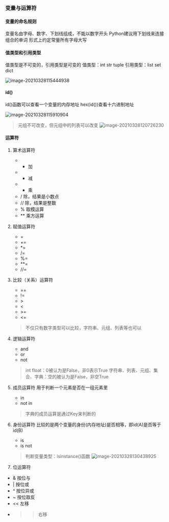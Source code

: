 ### 变量与运算符

#### 变量的命名规则
变量名由字母、数字、下划线组成，不能以数字开头
Python建议用下划线来连接组合的单词
形式上约定常量所有字母大写

#### 值类型和引用类型
值类型是不可变的，引用类型是可变的
值类型：int str tuple
引用类型：list set dict

![image-20210328115444938](https://lgh-markdown-images.oss-cn-shanghai.aliyuncs.com/img/20210328115445.png)

#### id()
id()函数可以查看一个变量的内存地址
hex(id())查看十六进制地址

![image-20210328115910904](https://lgh-markdown-images.oss-cn-shanghai.aliyuncs.com/img/20210328115911.png)

> 元组不可改变，但元组中的列表可以改变
> ![image-20210328120726230](https://lgh-markdown-images.oss-cn-shanghai.aliyuncs.com/img/20210328120726.png)

#### 运算符
1. 算术运算符
	- + 加
	- - 减
	- * 乘
	- /  除，结果是小数点
	- // 除，结果是整数
	- % 取模运算
	- ** 乘方运算
2. 赋值运算符
	- =
	- +=
	- *=
	- /=
	- %=
	- **=
	- //=
3. 比较（关系）运算符
	- ==
	- !=
	- \>
	- \<
	- \>=
	- \<=
	>不仅只有数字类型可以比较，字符串、元组、列表等也可以
4. 逻辑运算符
	-  and
	-  or
	-  not
	
	> int float：0被认为是False，非0表示True
	> 字符串、列表、元组、集合、字典：空的被认为是False，非空True
5. 成员运算符
用于判断一个元素是否在一组元素里
	- in
	- not in
	>字典的成员运算是通过Key来判断的
6. 身份运算符
比较的是两个变量的身份(内存地址)是否相等，即id(A)是否等于id(B)
	- is
	- is not
	
	> 判断变量类型：isinstance()函数
	> ![image-20210328130438925](https://lgh-markdown-images.oss-cn-shanghai.aliyuncs.com/img/20210328130439.png)
7. 位运算符
- &  按位与
- |  按位或
- ^  按位异或
- ~  按位取反
- << 左移
- >> 右移